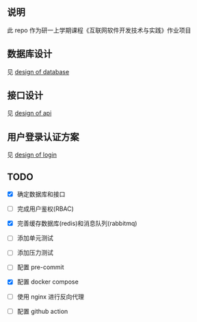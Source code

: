 ## 说明

此 repo 作为研一上学期课程《互联网软件开发技术与实践》作业项目

## 数据库设计

见 [design of database](/docs/database_design.md)

## 接口设计

见 [design of api](/docs/api_design.md)

## 用户登录认证方案

见 [design of login](/docs/login_design.md)

## TODO

- [x] 确定数据库和接口

- [ ] 完成用户鉴权(RBAC)

- [x] 完善缓存数据库(redis)和消息队列(rabbitmq)

- [ ] 添加单元测试

- [ ] 添加压力测试

- [ ] 配置 pre-commit

- [x] 配置 docker compose

- [ ] 使用 nginx 进行反向代理

- [ ] 配置 github action
